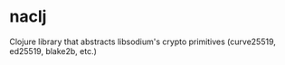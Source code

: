 # naclj
Clojure library that abstracts libsodium's crypto primitives (curve25519, ed25519, blake2b, etc.)

